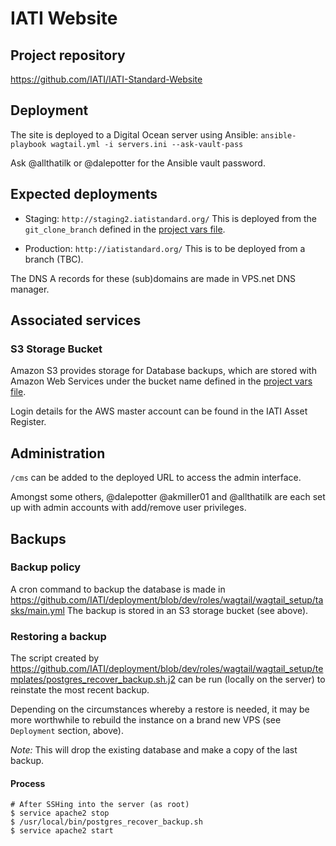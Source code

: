 # IATI Website

## Project repository

https://github.com/IATI/IATI-Standard-Website


## Deployment

The site is deployed to a Digital Ocean server using Ansible:
`ansible-playbook wagtail.yml -i servers.ini --ask-vault-pass`

Ask @allthatilk or @dalepotter for the Ansible vault password.


## Expected deployments

- Staging: `http://staging2.iatistandard.org/`
This is deployed from the `git_clone_branch` defined in the [project vars file]( https://github.com/IATI/deployment/blob/dev/roles/wagtail/wagtail_setup/vars/main.yml).

- Production: `http://iatistandard.org/`
This is to be deployed from a branch (TBC).

The DNS A records for these (sub)domains are made in VPS.net DNS manager.


## Associated services

### S3 Storage Bucket

Amazon S3 provides storage for Database backups, which are stored with Amazon Web Services under the bucket name defined in the [project vars file]( https://github.com/IATI/deployment/blob/dev/roles/wagtail/wagtail_setup/vars/main.yml).

Login details for the AWS master account can be found in the IATI Asset Register.



## Administration

`/cms` can be added to the deployed URL to access the admin interface.

Amongst some others, @dalepotter @akmiller01 and @allthatilk are each set up with admin accounts with add/remove user privileges.


## Backups

### Backup policy

A cron command to backup the database is made in https://github.com/IATI/deployment/blob/dev/roles/wagtail/wagtail_setup/tasks/main.yml The backup is stored in an S3 storage bucket (see above).


### Restoring a backup

The script created by https://github.com/IATI/deployment/blob/dev/roles/wagtail/wagtail_setup/templates/postgres_recover_backup.sh.j2 can be run (locally on the server) to reinstate the most recent backup.

Depending on the circumstances whereby a restore is needed, it may be more worthwhile to rebuild the instance on a brand new VPS (see `Deployment` section, above).

*Note:* This will drop the existing database and make a copy of the last backup.

#### Process

```
# After SSHing into the server (as root)
$ service apache2 stop
$ /usr/local/bin/postgres_recover_backup.sh
$ service apache2 start
```
